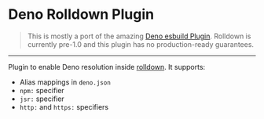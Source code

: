 # Deno Rolldown Plugin

> This is mostly a port of the amazing
> [Deno esbuild Plugin](https://github.com/denoland/deno-esbuild-plugin).
> Rolldown is currently pre-1.0 and this plugin has no production-ready
> guarantees.

---

Plugin to enable Deno resolution inside [rolldown](https://rolldown.rs/). It
supports:

- Alias mappings in `deno.json`
- `npm:` specifier
- `jsr:` specifier
- `http:` and `https:` specifiers
